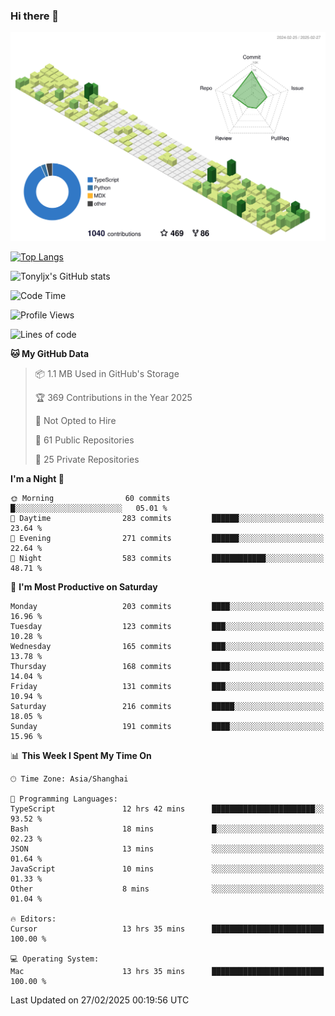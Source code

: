 ### Hi there 👋

![](./profile-3d-contrib/profile-green-animate.svg)

 

[![Top Langs](https://github-readme-stats.vercel.app/api/top-langs/?username=tonyljx)](https://github.com/anuraghazra/github-readme-stats)

![Tonyljx's GitHub stats](https://github-readme-stats.vercel.app/api?username=tonyljx&theme=default&show_icons=true)

 

<!--START_SECTION:waka-->
![Code Time](http://img.shields.io/badge/Code%20Time-1%2C184%20hrs%206%20mins-blue)

![Profile Views](http://img.shields.io/badge/Profile%20Views-0-blue)

![Lines of code](https://img.shields.io/badge/From%20Hello%20World%20I%27ve%20Written-816.8%20thousand%20lines%20of%20code-blue)

**🐱 My GitHub Data** 

> 📦 1.1 MB Used in GitHub's Storage 
 > 
> 🏆 369 Contributions in the Year 2025
 > 
> 🚫 Not Opted to Hire
 > 
> 📜 61 Public Repositories 
 > 
> 🔑 25 Private Repositories 
 > 
**I'm a Night 🦉** 

```text
🌞 Morning                60 commits          █░░░░░░░░░░░░░░░░░░░░░░░░   05.01 % 
🌆 Daytime                283 commits         ██████░░░░░░░░░░░░░░░░░░░   23.64 % 
🌃 Evening                271 commits         ██████░░░░░░░░░░░░░░░░░░░   22.64 % 
🌙 Night                  583 commits         ████████████░░░░░░░░░░░░░   48.71 % 
```
📅 **I'm Most Productive on Saturday** 

```text
Monday                   203 commits         ████░░░░░░░░░░░░░░░░░░░░░   16.96 % 
Tuesday                  123 commits         ███░░░░░░░░░░░░░░░░░░░░░░   10.28 % 
Wednesday                165 commits         ███░░░░░░░░░░░░░░░░░░░░░░   13.78 % 
Thursday                 168 commits         ████░░░░░░░░░░░░░░░░░░░░░   14.04 % 
Friday                   131 commits         ███░░░░░░░░░░░░░░░░░░░░░░   10.94 % 
Saturday                 216 commits         █████░░░░░░░░░░░░░░░░░░░░   18.05 % 
Sunday                   191 commits         ████░░░░░░░░░░░░░░░░░░░░░   15.96 % 
```


📊 **This Week I Spent My Time On** 

```text
🕑︎ Time Zone: Asia/Shanghai

💬 Programming Languages: 
TypeScript               12 hrs 42 mins      ███████████████████████░░   93.52 % 
Bash                     18 mins             █░░░░░░░░░░░░░░░░░░░░░░░░   02.23 % 
JSON                     13 mins             ░░░░░░░░░░░░░░░░░░░░░░░░░   01.64 % 
JavaScript               10 mins             ░░░░░░░░░░░░░░░░░░░░░░░░░   01.33 % 
Other                    8 mins              ░░░░░░░░░░░░░░░░░░░░░░░░░   01.04 % 

🔥 Editors: 
Cursor                   13 hrs 35 mins      █████████████████████████   100.00 % 

💻 Operating System: 
Mac                      13 hrs 35 mins      █████████████████████████   100.00 % 
```


 Last Updated on 27/02/2025 00:19:56 UTC
<!--END_SECTION:waka-->
